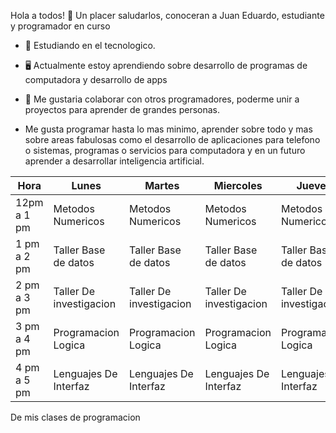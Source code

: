 Hola a todos! 👋
Un placer saludarlos, conoceran a Juan Eduardo, estudiante y programador en curso

- 🔭 Estudiando en el tecnologico.
- 🖥 Actualmente estoy aprendiendo sobre desarrollo de programas de computadora y desarrollo de apps
- 👯 Me gustaria colaborar con otros programadores, poderme unir a proyectos para aprender de grandes personas.

- Me gusta programar hasta lo mas minimo, aprender sobre todo y mas sobre areas fabulosas como el desarrollo de aplicaciones para telefono o sistemas, programas o servicios para computadora y en un futuro aprender a desarrollar inteligencia artificial.

| Hora          | Lunes                  | Martes                   | Miercoles               | Jueves                   |
| ------------- | ---------------------- | ------------------------ | ----------------------- | ------------------------ |
| 12pm a 1 pm   | Metodos Numericos      | Metodos Numericos        | Metodos Numericos       | Metodos Numericos        |
| 1 pm a 2 pm   | Taller Base de datos   | Taller Base de datos     | Taller Base de datos    | Taller Base de datos     |
| 2 pm a 3 pm   | Taller De investigacion| Taller De investigacion  | Taller De investigacion | Taller De investigacion  |
| 3 pm a 4 pm   | Programacion Logica    | Programacion Logica      | Programacion Logica     | Programacion Logica      |
| 4 pm a 5 pm   | Lenguajes De Interfaz  | Lenguajes De Interfaz    | Lenguajes De Interfaz   | Lenguajes De Interfaz    |

De mis clases de programacion

